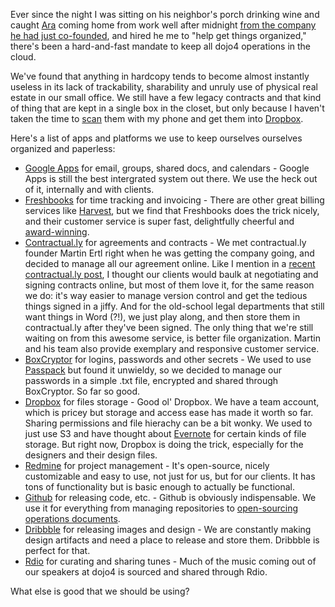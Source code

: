 Ever since the night I was sitting on his neighbor's porch drinking wine and caught [Ara](http://dojo4.com/team/ara-t-howard) coming home from work well after midnight [from the company he had just co-founded](http://dojo4.com/blog/hello-goodbye-dojo4), and hired he me to "help get things organized," there's been a hard-and-fast mandate to keep all dojo4 operations in the cloud. 

We've found that anything in hardcopy tends to become almost instantly useless in its lack of trackability, sharability and unruly use of physical real estate in our small office. We still have a few legacy contracts and that kind of thing that are kept in a single box in the closet, but only because I haven't taken the time to [scan](https://itunes.apple.com/us/app/turboscan-quickly-scan-multipage/id342548956?mt=8) them with my phone and get them into [Dropbox](https://www.dropbox.com).

Here's a list of apps and platforms we use to keep ourselves ourselves organized and paperless:

* [Google Apps](http://www.google.com/intl/en/enterprise/apps/business/?utm_expid=65468332-15&utm_referrer=http%3A%2F%2Fwww.google.com%2Furl%3Fsa%3Dt%26rct%3Dj%26q%3D%26esrc%3Ds%26source%3Dweb%26cd%3D1%26sqi%3D2%26ved%3D0CC8QFjAA%26url%3Dhttp%253A%252F%252Fwww.google.com%252Fintl%252Fen%252Fenterprise%252Fapps%252Fbusiness%252F%26ei%3DBJFLUaj1PPD8yAG2x4HADg%26usg%3DAFQjCNExNT10soxbdrjVYvP9XzZaCIAORg%26bvm%3Dbv.44158598%2Cd.aWM) for email, groups, shared docs, and calendars - Google Apps is still the best intergrated system out there. We use the heck out of it, internally and with clients.
* [Freshbooks](http://www.freshbooks.com/) for time tracking and invoicing - There are other great billing services like [Harvest](http://www.getharvest.com/), but we find that Freshbooks does the trick nicely, and their customer service is super fast, delightfully cheerful and [award-winning](http://www.freshbooks.com/blog/2013/03/05/gold-customer-service/). 
* [Contractual.ly](https://contractual.ly/) for agreements and contracts - We met contractual.ly founder Martin Ertl right when he was getting the company going, and decided to manage all our agreement online. Like I mention in a [recent contractual.ly post](http://blog.contractual.ly/creative-agency-goes-paperless-with-contractually/), I thought our clients would baulk at negotiating and signing contracts online, but most of them love it, for the same reason we do: it's way easier to manage version control and get the tedious things signed in a jiffy. And for the old-school legal departments that still want things in Word (?!), we just play along, and then store them in contractual.ly after they've been signed. The only thing that we're still waiting on from this awesome service, is better file organization. Martin and his team also provide exemplary and responsive customer service.
* [BoxCryptor](https://www.boxcryptor.com/) for logins, passwords and other secrets - We used to use [Passpack](https://www.passpack.com) but found it unwieldy, so we decided to manage our passwords in a simple .txt file, encrypted and shared through BoxCryptor. So far so good.
* [Dropbox](https://www.dropbox.com) for files storage - Good ol' Dropbox. We have a team account, which is pricey but storage and access ease has made it worth so far. Sharing permissions and file hierachy can be a bit wonky. We used to just use S3 and have thought about [Evernote](https://evernote.com/) for certain kinds of file storage. But right now, Dropbox is doing the trick, especially for the designers and their design files.
* [Redmine](http://www.redmine.org/) for project management - It's open-source, nicely customizable and easy to use, not just for us, but for our clients. It has tons of functionality but is basic enough to actually be functional.
* [Github](https://github.com/) for releasing code, etc. - Github is obviously indispensable. We use it for everything from managing repositories to [open-sourcing operations documents](https://github.com/dojo4/policy).
* [Dribbble](http://dribbble.com/dojo4) for releasing images and design - We are constantly making design artifacts and need a place to release and store them. Dribbble is perfect for that. 
* [Rdio](http://www.rdio.com/) for curating and sharing tunes - Much of the music coming out of our speakers at dojo4 is sourced and shared through Rdio. 

What else is good that we should be using?
